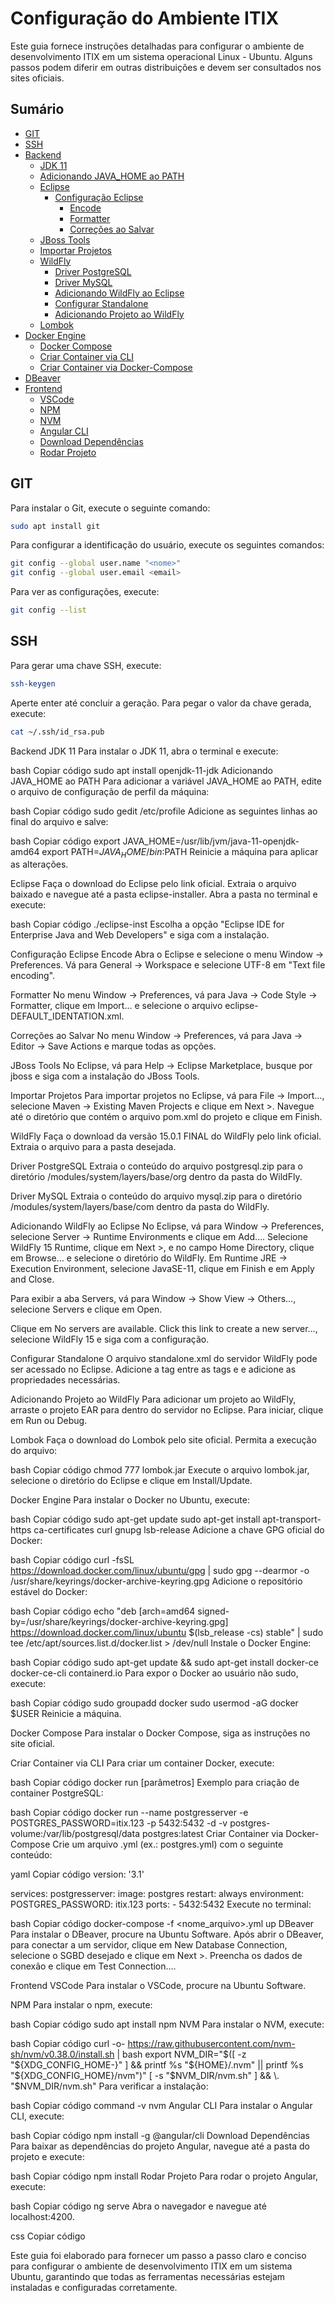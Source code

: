 # Configuração do Ambiente ITIX

Este guia fornece instruções detalhadas para configurar o ambiente de desenvolvimento ITIX em um sistema operacional Linux - Ubuntu. Alguns passos podem diferir em outras distribuições e devem ser consultados nos sites oficiais.

## Sumário

- [GIT](#git)
- [SSH](#ssh)
- [Backend](#backend)
  - [JDK 11](#jdk-11)
  - [Adicionando JAVA_HOME ao PATH](#adicionando-java_home-ao-path)
  - [Eclipse](#eclipse)
    - [Configuração Eclipse](#configuração-eclipse)
      - [Encode](#encode)
      - [Formatter](#formatter)
      - [Correções ao Salvar](#correções-ao-salvar)
  - [JBoss Tools](#jboss-tools)
  - [Importar Projetos](#importar-projetos)
  - [WildFly](#wildfly)
    - [Driver PostgreSQL](#driver-postgresql)
    - [Driver MySQL](#driver-mysql)
    - [Adicionando WildFly ao Eclipse](#adicionando-wildfly-ao-eclipse)
    - [Configurar Standalone](#configurar-standalone)
    - [Adicionando Projeto ao WildFly](#adicionando-projeto-ao-wildfly)
  - [Lombok](#lombok)
- [Docker Engine](#docker-engine)
  - [Docker Compose](#docker-compose)
  - [Criar Container via CLI](#criar-container-via-cli)
  - [Criar Container via Docker-Compose](#criar-container-via-docker-compose)
- [DBeaver](#dbeaver)
- [Frontend](#frontend)
  - [VSCode](#vscode)
  - [NPM](#npm)
  - [NVM](#nvm)
  - [Angular CLI](#angular-cli)
  - [Download Dependências](#download-dependências)
  - [Rodar Projeto](#rodar-projeto)

## GIT

Para instalar o Git, execute o seguinte comando:
```bash
sudo apt install git
```

Para configurar a identificação do usuário, execute os seguintes comandos:

```bash
git config --global user.name "<nome>"
git config --global user.email <email>
```
Para ver as configurações, execute:

```bash
git config --list
```

## SSH
Para gerar uma chave SSH, execute:

```bash
ssh-keygen
```
Aperte enter até concluir a geração. Para pegar o valor da chave gerada, execute:

```bash
cat ~/.ssh/id_rsa.pub
```
Backend
JDK 11
Para instalar o JDK 11, abra o terminal e execute:

bash
Copiar código
sudo apt install openjdk-11-jdk
Adicionando JAVA_HOME ao PATH
Para adicionar a variável JAVA_HOME ao PATH, edite o arquivo de configuração de perfil da máquina:

bash
Copiar código
sudo gedit /etc/profile
Adicione as seguintes linhas ao final do arquivo e salve:

bash
Copiar código
export JAVA_HOME=/usr/lib/jvm/java-11-openjdk-amd64
export PATH=$JAVA_HOME/bin:$PATH
Reinicie a máquina para aplicar as alterações.

Eclipse
Faça o download do Eclipse pelo link oficial. Extraia o arquivo baixado e navegue até a pasta eclipse-installer. Abra a pasta no terminal e execute:

bash
Copiar código
./eclipse-inst
Escolha a opção "Eclipse IDE for Enterprise Java and Web Developers" e siga com a instalação.

Configuração Eclipse
Encode
Abra o Eclipse e selecione o menu Window -> Preferences. Vá para General -> Workspace e selecione UTF-8 em "Text file encoding".

Formatter
No menu Window -> Preferences, vá para Java -> Code Style -> Formatter, clique em Import... e selecione o arquivo eclipse-DEFAULT_IDENTATION.xml.

Correções ao Salvar
No menu Window -> Preferences, vá para Java -> Editor -> Save Actions e marque todas as opções.

JBoss Tools
No Eclipse, vá para Help -> Eclipse Marketplace, busque por jboss e siga com a instalação do JBoss Tools.

Importar Projetos
Para importar projetos no Eclipse, vá para File -> Import…, selecione Maven -> Existing Maven Projects e clique em Next >. Navegue até o diretório que contém o arquivo pom.xml do projeto e clique em Finish.

WildFly
Faça o download da versão 15.0.1 FINAL do WildFly pelo link oficial. Extraia o arquivo para a pasta desejada.

Driver PostgreSQL
Extraia o conteúdo do arquivo postgresql.zip para o diretório /modules/system/layers/base/org dentro da pasta do WildFly.

Driver MySQL
Extraia o conteúdo do arquivo mysql.zip para o diretório /modules/system/layers/base/com dentro da pasta do WildFly.

Adicionando WildFly ao Eclipse
No Eclipse, vá para Window -> Preferences, selecione Server -> Runtime Environments e clique em Add…. Selecione WildFly 15 Runtime, clique em Next >, e no campo Home Directory, clique em Browse… e selecione o diretório do WildFly. Em Runtime JRE -> Execution Environment, selecione JavaSE-11, clique em Finish e em Apply and Close.

Para exibir a aba Servers, vá para Window -> Show View -> Others…, selecione Servers e clique em Open.

Clique em No servers are available. Click this link to create a new server…, selecione WildFly 15 e siga com a configuração.

Configurar Standalone
O arquivo standalone.xml do servidor WildFly pode ser acessado no Eclipse. Adicione a tag <system-properties></system-properties> entre as tags <extensions> e <management> e adicione as propriedades necessárias.

Adicionando Projeto ao WildFly
Para adicionar um projeto ao WildFly, arraste o projeto EAR para dentro do servidor no Eclipse. Para iniciar, clique em Run ou Debug.

Lombok
Faça o download do Lombok pelo site oficial. Permita a execução do arquivo:

bash
Copiar código
chmod 777 lombok.jar
Execute o arquivo lombok.jar, selecione o diretório do Eclipse e clique em Install/Update.

Docker Engine
Para instalar o Docker no Ubuntu, execute:

bash
Copiar código
sudo apt-get update
sudo apt-get install apt-transport-https ca-certificates curl gnupg lsb-release
Adicione a chave GPG oficial do Docker:

bash
Copiar código
curl -fsSL https://download.docker.com/linux/ubuntu/gpg | sudo gpg --dearmor -o /usr/share/keyrings/docker-archive-keyring.gpg
Adicione o repositório estável do Docker:

bash
Copiar código
echo "deb [arch=amd64 signed-by=/usr/share/keyrings/docker-archive-keyring.gpg] https://download.docker.com/linux/ubuntu $(lsb_release -cs) stable" | sudo tee /etc/apt/sources.list.d/docker.list > /dev/null
Instale o Docker Engine:

bash
Copiar código
sudo apt-get update && sudo apt-get install docker-ce docker-ce-cli containerd.io
Para expor o Docker ao usuário não sudo, execute:

bash
Copiar código
sudo groupadd docker
sudo usermod -aG docker $USER
Reinicie a máquina.

Docker Compose
Para instalar o Docker Compose, siga as instruções no site oficial.

Criar Container via CLI
Para criar um container Docker, execute:

bash
Copiar código
docker run [parâmetros]
Exemplo para criação de container PostgreSQL:

bash
Copiar código
docker run --name postgresserver -e POSTGRES_PASSWORD=itix.123 -p 5432:5432 -d -v postgres-volume:/var/lib/postgresql/data postgres:latest
Criar Container via Docker-Compose
Crie um arquivo .yml (ex.: postgres.yml) com o seguinte conteúdo:

yaml
Copiar código
version: '3.1'

services:
  postgresserver:
    image: postgres
    restart: always
    environment:
      POSTGRES_PASSWORD: itix.123
    ports:
      - 5432:5432
Execute no terminal:

bash
Copiar código
docker-compose -f <nome_arquivo>.yml up
DBeaver
Para instalar o DBeaver, procure na Ubuntu Software. Após abrir o DBeaver, para conectar a um servidor, clique em New Database Connection, selecione o SGBD desejado e clique em Next >. Preencha os dados de conexão e clique em Test Connection….

Frontend
VSCode
Para instalar o VSCode, procure na Ubuntu Software.

NPM
Para instalar o npm, execute:

bash
Copiar código
sudo apt install npm
NVM
Para instalar o NVM, execute:

bash
Copiar código
curl -o- https://raw.githubusercontent.com/nvm-sh/nvm/v0.38.0/install.sh | bash
export NVM_DIR="$([ -z "${XDG_CONFIG_HOME-}" ] && printf %s "${HOME}/.nvm" || printf %s "${XDG_CONFIG_HOME}/nvm")"
[ -s "$NVM_DIR/nvm.sh" ] && \. "$NVM_DIR/nvm.sh"
Para verificar a instalação:

bash
Copiar código
command -v nvm
Angular CLI
Para instalar o Angular CLI, execute:

bash
Copiar código
npm install -g @angular/cli
Download Dependências
Para baixar as dependências do projeto Angular, navegue até a pasta do projeto e execute:

bash
Copiar código
npm install
Rodar Projeto
Para rodar o projeto Angular, execute:

bash
Copiar código
ng serve
Abra o navegador e navegue até localhost:4200.

css
Copiar código

Este guia foi elaborado para fornecer um passo a passo claro e conciso para configurar o ambiente de desenvolvimento ITIX em um sistema Ubuntu, garantindo que todas as ferramentas necessárias estejam instaladas e configuradas corretamente.
